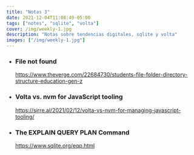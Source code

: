```yaml
---
title: "Notas 3"
date: 2021-12-04T11:08:49-05:00
tags: ["notes", "sqlite", "volta"]
cover: /img/weekly-1.jpg
description: "Notas sobre tendencias digitales, sqlite y volta"
images: ["/img/weekly-1.jpg"]
---
```


- ### File not found

  https://www.theverge.com/22684730/students-file-folder-directory-structure-education-gen-z

- ### Volta vs. nvm for JavaScript tooling

  https://sirre.al/2021/02/12/volta-vs-nvm-for-managing-javascript-tooling/

- ### The EXPLAIN QUERY PLAN Command

  https://www.sqlite.org/eqp.html
